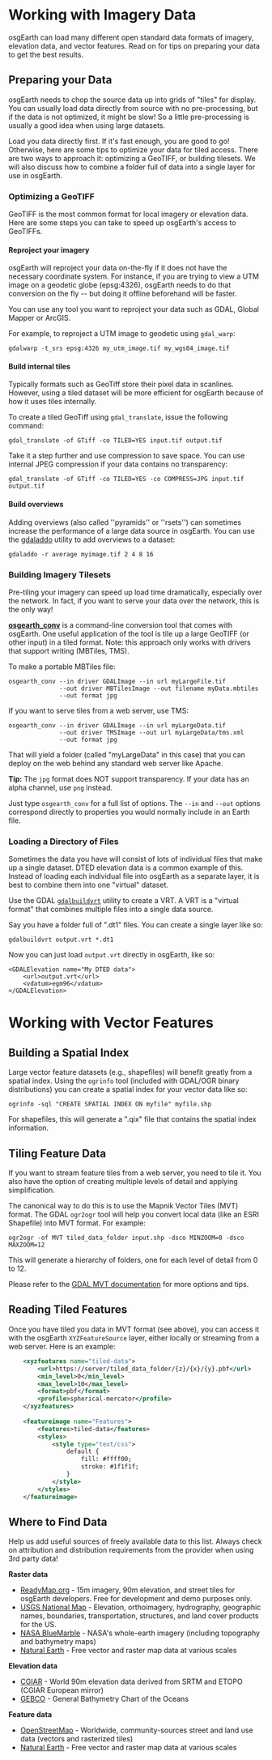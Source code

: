 # Working with Imagery Data

osgEarth can load many different open standard data formats of imagery, elevation data, and vector features. Read on for tips on preparing your data to get the best results.

## Preparing your Data

osgEarth needs to chop the source data up into grids of "tiles" for display. You can usually load data directly from source with no pre-processing, but if the data is not optimized, it might be slow! So a little pre-processing is usually a good idea when using large datasets.

Load you data directly first. If it's fast enough, you are good to go! Otherwise, here are some tips to optimize your data for tiled access. There are two ways to approach it: optimizing a GeoTIFF, or building tilesets. We will also discuss how to combine a folder full of data into a single layer for use in osgEarth.

### Optimizing a GeoTIFF

GeoTIFF is the most common format for local imagery or elevation data. Here are some steps you can take to speed up osgEarth's access to GeoTIFFs.

#### Reproject your imagery

osgEarth will reproject your data on-the-fly if it does not have the necessary coordinate system. For instance, if you are trying to view a UTM image on a geodetic globe (epsg:4326), osgEarth needs to do that conversion on the fly -- but doing it offline beforehand will be faster.

You can use any tool you want to reproject your data such as GDAL, Global Mapper or ArcGIS.

For example, to reproject a UTM image to geodetic using ```gdal_warp```:
```
gdalwarp -t_srs epsg:4326 my_utm_image.tif my_wgs84_image.tif
```

#### Build internal tiles
Typically formats such as GeoTiff store their pixel data in scanlines. However, using a tiled dataset will be more efficient for osgEarth because of how it uses tiles internally.

To create a tiled GeoTiff using ```gdal_translate```, issue the following command:
```
gdal_translate -of GTiff -co TILED=YES input.tif output.tif
```

Take it a step further and use compression to save space. You can use internal JPEG compression if your data contains no transparency:
```
gdal_translate -of GTiff -co TILED=YES -co COMPRESS=JPG input.tif output.tif
```

#### Build overviews
Adding overviews (also called ''pyramids'' or ''rsets'') can sometimes increase the performance of a large data source in osgEarth. You can use the [gdaladdo](http://gdal.org/gdaladdo.html) utility to add overviews to a dataset:
```
gdaladdo -r average myimage.tif 2 4 8 16
```

### Building Imagery Tilesets
Pre-tiling your imagery can speed up load time dramatically, especially over the network. In fact, if you want to serve your data over the network, this is the only way!

**[osgearth_conv](osgearth_conv.md)** is a command-line conversion tool that comes with osgEarth. One useful application of the tool is tile up a large GeoTIFF (or other input) in a tiled format. Note: this approach only works with drivers that support writing (MBTiles, TMS).

To make a portable MBTiles file:
```
osgearth_conv --in driver GDALImage --in url myLargeFile.tif
              --out driver MBTilesImage --out filename myData.mbtiles
              --out format jpg
```

If you want to serve tiles from a web server, use TMS:
```
osgearth_conv --in driver GDALImage --in url myLargeData.tif
              --out driver TMSImage --out url myLargeData/tms.xml
              --out format jpg
```

That will yield a folder (called "myLargeData" in this case) that you can deploy on the web behind any standard web server like Apache.

**Tip:** The `jpg` format does NOT support transparency. If your data has an alpha channel, use `png` instead.

Just type ```osgearth_conv``` for a full list of options. The `--in` and `--out` options correspond directly to properties you would normally include in an Earth file.

### Loading a Directory of Files

Sometimes the data you have will consist of lots of individual files that make up a single dataset. DTED elevation data is a common example of this. Instead of loading each individual file into osgEarth as a separate layer, it is best to combine them into one "virtual" dataset.

Use the GDAL [``gdalbuildvrt``](https://gdal.org/programs/gdalbuildvrt.html) utility to create a VRT. A VRT is a "virtual format" that combines multiple files into a single data source.

Say you have a folder full of ".dt1" files. You can create a single layer like so:
```
gdalbuildvrt output.vrt *.dt1
```
Now you can just load ``output.vrt`` directly in osgEarth, like so:
```
<GDALElevation name="My DTED data">
    <url>output.vrt</url>
    <vdatum>egm96</vdatum>
</GDALElevation>
```

# Working with Vector Features

## Building a Spatial Index
Large vector feature datasets (e.g., shapefiles) will benefit greatly from a spatial index. Using the ```ogrinfo``` tool (included with GDAL/OGR binary distributions) you can create a spatial index for your vector data like so:

```
ogrinfo -sql "CREATE SPATIAL INDEX ON myfile" myfile.shp
```

For shapefiles, this will generate a ".qix" file that contains the spatial index information.

## Tiling Feature Data
If you want to stream feature tiles from a web server, you need to tile it. You also have the option of creating multiple levels of detail and applying simplification.

The canonical way to do this is to use the Mapnik Vector Tiles (MVT) format. The GDAL `ogr2ogr` tool will help you convert local data (like an ESRI Shapefile) into MVT format. For example:
```
ogr2ogr -of MVT tiled_data_folder input.shp -dsco MINZOOM=0 -dsco MAXZOOM=12
```
This will generate a hierarchy of folders, one for each level of detail from 0 to 12.

Please refer to the [GDAL MVT documentation](https://gdal.org/en/stable/drivers/vector/mvt.html) for more options and tips.

## Reading Tiled Features
Once you have tiled you data in MVT format (see above), you can access it with the osgEarth `XYZFeatureSource` layer, either locally or streaming from a web server. Here is an example:

```xml
    <xyzfeatures name="tiled-data">
        <url>https://server/tiled_data_folder/{z}/{x}/{y}.pbf</url>
        <min_level>0</min_level>
        <max_level>10</max_level>
        <format>pbf</format>
        <profile>spherical-mercator</profile>
    </xyzfeatures>
    
    <featureimage name="Features">
        <features>tiled-data</features>
        <styles>
            <style type="text/css">
                default {
                    fill: #ffff00;
                    stroke: #1f1f1f;
                }
            </style>
        </styles>
    </featureimage>
```


## Where to Find Data

Help us add useful sources of freely available data to this list. Always check on attribution and distribution requirements from the provider when using 3rd party data!

**Raster data**

- [ReadyMap.org](https://www.pelicanmapping.com/home-1/readymap) - 15m imagery, 90m elevation, and street tiles for osgEarth developers. Free for development and demo purposes only.
- [USGS National Map](http://nationalmap.gov/viewer.html) - Elevation, orthoimagery, hydrography, geographic names, boundaries, transportation, structures, and land cover products for the US.
- [NASA BlueMarble](http://visibleearth.nasa.gov/view_cat.php?categoryID=1484) - NASA's whole-earth imagery (including topography and bathymetry maps)
- [Natural Earth](http://www.naturalearthdata.com/) - Free vector and raster map data at various scales

**Elevation data**

- [CGIAR](http://srtm.csi.cgiar.org/) - World 90m elevation data derived from SRTM and ETOPO (CGIAR European mirror)
- [GEBCO](http://www.gebco.net/) - General Bathymetry Chart of the Oceans

**Feature data**

- [OpenStreetMap](http://openstreetmap.org/) - Worldwide, community-sources street and land use data (vectors and rasterized tiles)
- [Natural Earth](http://www.naturalearthdata.com/) - Free vector and raster map data at various scales

